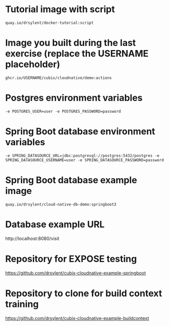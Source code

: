 # Tutorial image with script

```
quay.io/drsylent/docker-tutorial:script
```

# Image you built during the last exercise (replace the USERNAME placeholder)

```
ghcr.io/USERNAME/cubix/cloudnative/demo:actions
```

# Postgres environment variables

```
-e POSTGRES_USER=user -e POSTGRES_PASSWORD=password
```

# Spring Boot database environment variables

```
-e SPRING_DATASOURCE_URL=jdbc:postgresql://postgres:5432/postgres -e SPRING_DATASOURCE_USERNAME=user -e SPRING_DATASOURCE_PASSWORD=password
```

# Spring Boot database example image

```
quay.io/drsylent/cloud-native-db-demo:springboot3
```

# Database example URL

http://localhost:8080/visit

# Repository for EXPOSE testing

https://github.com/drsylent/cubix-cloudnative-example-springboot

# Repository to clone for build context training

https://github.com/drsylent/cubix-cloudnative-example-buildcontext
